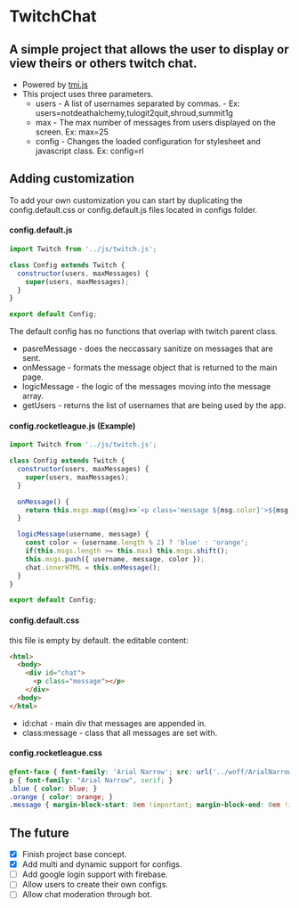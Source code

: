# TwitchChat
## A simple project that allows the user to display or view theirs or others twitch chat.

* Powered by [tmi.js](https://tmijs.com/)
* This project uses three parameters.
  * users - A list of usernames separated by commas. - Ex: users=notdeathalchemy,tulogit2quit,shroud,summit1g
  * max - The max number of messages from users displayed on the screen. Ex: max=25
  * config - Changes the loaded configuration for stylesheet and javascript class. Ex: config=rl

## Adding customization

To add your own customization you can start by duplicating the config.default.css or config.default.js files located in configs folder.
#### config.default.js
```javascript
import Twitch from '../js/twitch.js';

class Config extends Twitch {
  constructor(users, maxMessages) {
    super(users, maxMessages);
  }
}

export default Config;
```
The default config has no functions that overlap with twitch parent class.
* pasreMessage - does the neccassary sanitize on messages that are sent.
* onMessage - formats the message object that is returned to the main page.
* logicMessage - the logic of the messages moving into the message array.
* getUsers - returns the list of usernames that are being used by the app.
#### config.rocketleague.js (Example)
```javascript
import Twitch from '../js/twitch.js';

class Config extends Twitch {
  constructor(users, maxMessages) {
    super(users, maxMessages);
  }

  onMessage() {
    return this.msgs.map((msg)=>`<p class='message ${msg.color}'>${msg.username}: ${this.pasreMessage(msg.message)}</p>`).join('');
  }

  logicMessage(username, message) {
    const color = (username.length % 2) ? 'blue' : 'orange';
    if(this.msgs.length >= this.max) this.msgs.shift();
    this.msgs.push({ username, message, color });
    chat.innerHTML = this.onMessage();
  }
}

export default Config;
```

#### config.default.css
this file is empty by default.
the editable content:
```html
<html>
  <body>
    <div id="chat">
      <p class="message"></p>
    </div>
  <body>
</html>
```
* id:chat - main div that messages are appended in.
* class:message - class that all messages are set with.
#### config.rocketleague.css
```css
@font-face { font-family: 'Arial Narrow'; src: url('../woff/ArialNarrow.woff') format('woff'); }
p { font-family: "Arial Narrow", serif; }
.blue { color: blue; }
.orange { color: orange; }
.message { margin-block-start: 0em !important; margin-block-end: 0em !important; }
```

## The future
- [x] Finish project base concept.
- [x] Add multi and dynamic support for configs.
- [ ] Add google login support with firebase.
- [ ] Allow users to create their own configs.
- [ ] Allow chat moderation through bot.
